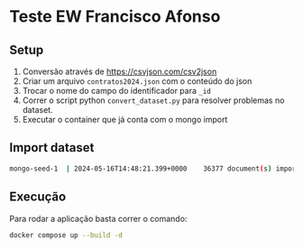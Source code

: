 # Teste EW Francisco Afonso

## Setup

1. Conversão através de https://csvjson.com/csv2json
1. Criar um arquivo `contratos2024.json` com o conteúdo do json
1. Trocar o nome do campo do identificador para `_id`
1. Correr o script python `convert_dataset.py` para resolver problemas no dataset.
1. Executar o container que já conta com o mongo import

## Import dataset
```bash
mongo-seed-1  | 2024-05-16T14:48:21.399+0000    36377 document(s) imported successfully. 0 document(s) failed to import.
```


## Execução

Para rodar a aplicação basta correr o comando:

```bash
docker compose up --build -d
```